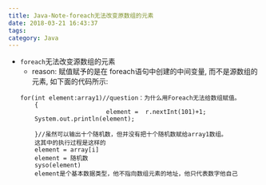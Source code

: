 ```yaml
---
title: Java-Note-foreach无法改变原数组的元素
date: 2018-03-21 16:43:37
tags:
category: Java
---
```

- `foreach`无法改变源数组的元素
    - reason: 赋值赋予的是在 foreach语句中创建的中间变量, 而不是源数组的元素, 如下面的代码所示:<!-- more -->
    ```
    for(int element:array1)//question：为什么用Foreach无法给数组赋值。
        {
                            element =  r.nextInt(101)+1;
        System.out.println(element);

        }//虽然可以输出十个随机数，但并没有把十个随机数赋给array1数组。
        这其中的执行过程是这样的
        element = array[i]
        element = 随机数
        syso(element)
        element是个基本数据类型，他不指向数组元素的地址，他只代表数字他自己
    ```